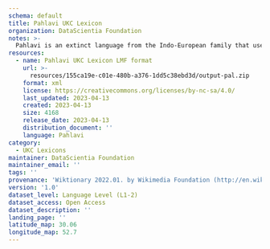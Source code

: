 ```yaml
---
schema: default
title: Pahlavi UKC Lexicon
organization: DataScientia Foundation
notes: >-
  Pahlavi is an extinct language from the Indo-European family that used to be spoken in Eurasia. The UKC Lexicon of Pahlavi is represented as a lexico-semantic network. It consists of words, word senses, synsets, as well as sense-level and synset-level relationships
resources:
  - name: Pahlavi UKC Lexicon LMF format
    url: >-
      resources/155ca19e-c01e-480b-a376-1dd5c38ebd3d/output-pal.zip
    format: xml
    license: https://creativecommons.org/licenses/by-nc-sa/4.0/
    last_updated: 2023-04-13
    created: 2023-04-13
    size: 4168
    release_date: 2023-04-13
    distribution_document: ''
    language: Pahlavi
category:
  - UKC Lexicons
maintainer: DataScientia Foundation
maintainer_email: ''
tags: ''
provenance: 'Wiktionary 2022.01. by Wikimedia Foundation (http://en.wiktionary.org); CogNet 2.1 by Khuyagbaatar Batsuren, National University of Mongolia (http://cognet.ukc.disi.unitn.it); Princeton WordNet 2.1 by Princeton University (https://wordnet.princeton.edu)'
version: '1.0'
dataset_level: Language Level (L1-2)
dataset_access: Open Access
dataset_description: ''
landing_page: ''
latitude_map: 30.06
longitude_map: 52.7
---
```

